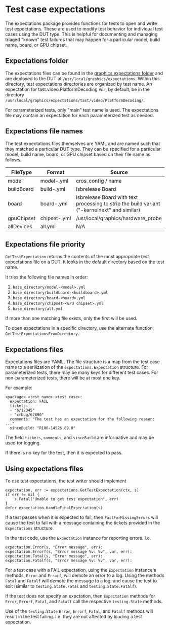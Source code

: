 # Test case expectations

The expectations package provides functions for tests to open and write test
expectations. These are used to modify test behavior for individual test cases
using the DUT type. This is helpful for documenting and managing triaged
"known" test failures that may happen for a particular model, build name,
board, or GPU chipset.

## Expectations folder

The expectations files can be found in the [graphics expectations folder](https://chromium.googlesource.com/chromiumos/platform/graphics/+/refs/heads/main/expectations/)
and are deployed to the DUT at `/usr/local/graphics/expectations`. Within this
directory, test expectations directories are organized by test name. An
expectation for tast.video.PlatformDecoding will, by default, be in the
directory `/usr/local/graphics/expectations/tast/video/PlatformDecoding/`.

For parameterized tests, only "main" test name is used. The expectations file
may contain an expectation for each parameterized test as needed.

## Expectations file names

The test expectations files themselves are YAML and are named such that they
matched a particular DUT type. They can be specified for a particular model,
build name, board, or GPU chipset based on their file name as follows.

| FileType       | Format | Source |
|----------------|--------|--------|
| model          | model-<model>.yml | cros\_config / name |
| buildBoard     | build-<build>.yml | lsbrelease Board |
| board          | board-<board>.yml | lsbrelease Board with text processing to strip the build variant ("-kernelnext" and similar) |
| gpuChipset     | chipset-<GPU chipset>.yml | /usr/local/graphics/hardware\_probe |
| allDevices     | all.yml | N/A |

## Expectations file priority

`GetTestExpectation` returns the contents of the most appropriate test
expectations file on a DUT. It looks in the default directory based on the
test name.

It tries the following file names in order:
1. `base_directory/model-<model>.yml`
2. `base_directory/buildboard-<buildboard>.yml`
3. `base_directory/board-<board>.yml`
4. `base_directory/chipset-<GPU chipset>.yml`
5. `base_directory/all.yml`

If more than one matching file exists, only the first will be used.

To open expectations in a specific directory, use the alternate function,
`GetTestExpectationsFromDirectory`.

## Expectations files
Expectations files are YAML.  The file structure is a map from the test case
name to a serilization of the `expectations.Expectation` structure. For
parameterized tests, there may be many keys for different test cases. For
non-parameterized tests, there will be at most one key.

For example:

```
<package>.<test name>.<test case>:
  expectation: FAIL
  tickets:
  - "b/12345"
  - "crbug/67890"
  comments: "The test has an expectation for the following reason: ..."
  sinceBuild: "R100-14526.89.0"
```

The field `tickets`, `comments`, and `sinceBuild` are informative and may be
used for logging.

If there is no key for the test, then it is expected to pass.

## Using expectations files
To use test expectations, the test writer should implement

```
expectation, err := expectations.GetTestExpectation(ctx, s)
if err != nil {
	s.Fatal("Unable to get test expectation", err)
}
defer expectation.HandleFinalExpectation(s)
```

If a test passes when it is expected to fail, then `FailForMissingErrors` will
cause the test to fail with a message containing the tickets provided in the
`Expectations` structure.

In the test code, use the `Expectation` instance for reporting errors. I.e.

```
expectation.Error(s, "Error message", err):
expectation.Errorf(s, "Error message %v: %v", var, err):
expectation.Fatal(s, "Error message", err):
expectation.Fatalf(s, "Error message %v: %v", var, err):
```

For a test case with a FAIL expectation, using the `Expectation` instance's
methods, `Error` and `Errorf`, will demote an error to a log. Using the methods
`Fatal` and `Fatalf` will demote the message to a log, and cause the test to
exit (similar to `testing.State.Fatal` and `testing.State.Fatalf`).

If the test does not specify an expctation, then `Expectation` methods for
`Error`, `Errorf`, `Fatal`, and `Fatalf` call the respective `testing.State`
methods.

Use of the `testing.State` `Error`, `Errorf`, `Fatal`, and `Fatalf` methods
will result in the test failing. I.e. they are not affected by loading a test
expectation.
